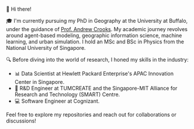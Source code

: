 👋 Hi there!

🎓 I'm currently pursuing my PhD in Geography at the University at Buffalo, under the guidance of [Prof. Andrew Crooks](https://www.gisagents.org/p/about-gis-and-agent-based-modeling.html). My academic journey revolves around agent-based modeling, geographic information science, machine learning, and urban simulation. I hold an MSc and BSc in Physics from the National University of Singapore.

🔍 Before diving into the world of research, I honed my skills in the industry:

- 📊 Data Scientist at Hewlett Packard Enterprise's APAC Innovation Center in Singapore.
- 🔧 R&D Engineer at TUMCREATE and the Singapore-MIT Alliance for Research and Technology (SMART) Centre.
- 💻 Software Engineer at Cognizant.

Feel free to explore my repositories and reach out for collaborations or discussions!
